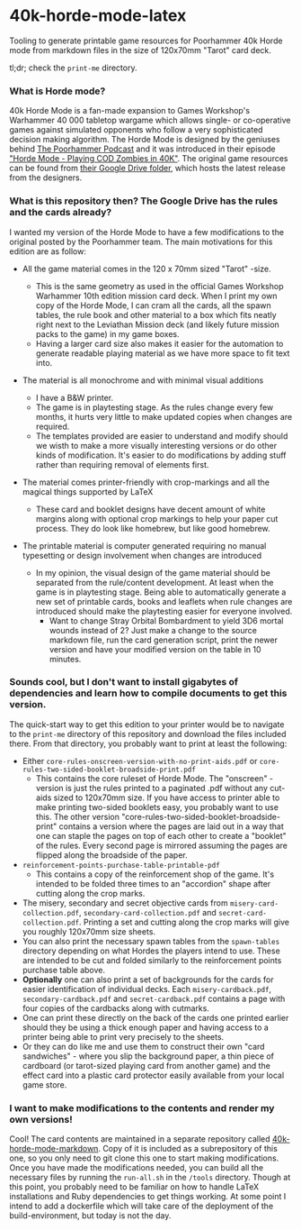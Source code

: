 # 40k-horde-mode-latex

Tooling to generate printable game resources for Poorhammer 40k Horde mode from markdown files in the size of 120x70mm "Tarot" card deck. 

tl;dr; check the `print-me` directory.

### What is Horde mode?

40k Horde Mode is a fan-made expansion to Games Workshop's Warhammer 40 000 tabletop wargame which allows single- or co-operative games against simulated opponents who follow a very sophisticated decision making algorithm. The Horde Mode is designed by the geniuses behind [The Poorhammer Podcast](https://www.youtube.com/@thepoorhammerpodcast) and it was introduced in their episode ["Horde Mode - Playing COD Zombies in 40K"](https://www.youtube.com/watch?v=PEpFsD6oyMY). The original game resources can be found from [their Google Drive folder](https://drive.google.com/drive/folders/1RCDEfbaJafpfVCU-8iDjCZe_uoPjZLYz), which hosts the latest release from the designers.

### What is this repository then? The Google Drive has the rules and the cards already?

I wanted my version of the Horde Mode to have a few modifications to the original posted by the Poorhammer team. The main motivations for this edition are as follow:

* All the game material comes in the 120 x 70mm sized "Tarot" -size. 
  * This is the same geometry as used in the official Games Workshop Warhammer 10th edition mission card deck. When I print my own copy of the Horde Mode, I can cram all the cards, all the spawn tables, the rule book and other material to a box which fits neatly right next to  the Leviathan Mission deck (and likely future mission packs to the game) in my game boxes.
  * Having a larger card size also makes it easier for the automation to generate readable playing material as we have more space to fit text into.

* The material is all monochrome and with minimal visual additions
  * I have a B&W printer.
  * The game is in playtesting stage. As the rules change every few months, it hurts very little to make updated copies when changes are required.
  * The templates provided are easier to understand and modify should we wisth to make a more visually interesting versions or do other kinds of modification. It's easier to do modifications by adding stuff rather than requiring removal of elements first.

* The material comes printer-friendly with crop-markings and all the magical things supported by LaTeX
  * These card and booklet designs have decent amount of white margins along with optional crop markings to help your paper cut process. They do look like homebrew, but like good homebrew.

* The printable material is computer generated requiring no manual typesetting or design involvement when changes are introduced
  * In my opinion, the visual design of the game material should be separated from the rule/content development. At least when the game is in playtesting stage. Being able to automatically generate a new set of printable cards, books and leaflets when rule changes are introduced should make the playtesting easier for everyone involved. 
    * Want to change Stray Orbital Bombardment to yield 3D6 mortal wounds instead of 2? Just make a change to the source markdown file, run the card generation script, print the newer version and have your modified version on the table in 10 minutes.

### Sounds cool, but I don't want to install gigabytes of dependencies and learn how to compile documents to get this version.

The quick-start way to get this edition to your printer would be to navigate to the `print-me` directory of this repository and download the files included there. From that directory, you probably want to print at least the following:

* Either `core-rules-onscreen-version-with-no-print-aids.pdf` or `core-rules-two-sided-booklet-broadside-print.pdf`
  * This contains the core ruleset of Horde Mode. The "onscreen" -version is just the rules printed to a paginated .pdf without any cut-aids sized to 120x70mm size. If you have access to printer able to make printing two-sided booklets easy, you probably want to use this. The other version "core-rules-two-sided-booklet-broadside-print" contains a version where the pages are laid out in a way that one can staple the pages on top of each other to create a "booklet" of the rules. Every second page is mirrored assuming the pages are flipped along the broadside of the paper.
* `reinforcement-points-purchase-table-printable-pdf`
  * This contains a copy of the reinforcement shop of the game. It's intended to be folded three times to an "accordion" shape after cutting along the crop marks.
* The misery, secondary and secret objective cards from `misery-card-collection.pdf`, `secondary-card-collection.pdf` and `secret-card-collection.pdf`. Printing a set and cutting along the crop marks will give you roughly 120x70mm size sheets.
* You can also print the necessary spawn tables from the `spawn-tables` directory depending on what Hordes the players intend to use. These are intended to be cut and folded similarly to the reinforcement points purchase table above.
* **Optionally** one can also print a set of backgrounds for the cards for easier identification of individual decks. Each `misery-cardback.pdf`, `secondary-cardback.pdf` and `secret-cardback.pdf` contains a page with four copies of the cardbacks along with cutmarks.
 * One can print these directly on the back of the cards one printed earlier should they be using a thick enough paper and having access to a printer being able to print very precisely to the sheets. 
 * Or they can do like me and use them to construct their own "card sandwiches" - where you slip the background paper, a thin piece of cardboard (or tarot-sized playing card from another game) and the effect card into a plastic card protector easily available from your local game store.

### I want to make modifications to the contents and render my own versions!

Cool! The card contents are maintained in a separate repository called [40k-horde-mode-markdown](https://github.com/eeko/40k-horde-mode-markdown). Copy of it is included as a subrepository of this one, so you only need to git clone this one to start making modifications. Once you have made the modifications needed, you can build all the necessary files by running the `run-all.sh` in the `/tools` directory. Though at this point, you probably need to be familiar on how to handle LaTeX installations and Ruby dependencies to get things working. At some point I intend to add a dockerfile which will take care of the deployment of the build-environment, but today is not the day.

